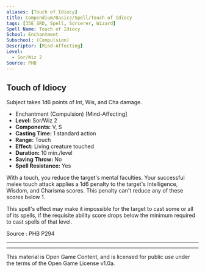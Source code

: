 ```yaml
---
aliases: [Touch of Idiocy]
title: Compendium/Basics/Spell/Touch of Idiocy
tags: [35E_SRD, Spell, Sorcerer, Wizard]
Spell Name: Touch of Idiocy
School: Enchantment
Subschool: (Compulsion)
Descriptor: [Mind-Affecting]
Level:
  - Sor/Wiz 2
Source: PHB
---
```



## Touch of Idiocy

Subject takes 1d6 points of Int, Wis, and Cha damage.

*   Enchantment (Compulsion) [Mind-Affecting]
*   **Level:** Sor/Wiz 2
*   **Components:** V, S
*   **Casting Time:** 1 standard action
*   **Range:** Touch
*   **Effect:** Living creature touched
*   **Duration:** 10 min./level
*   **Saving Throw:** No
*   **Spell Resistance:** Yes

<p>With a touch, you reduce the target's mental faculties. Your successful melee touch attack applies a 1d6 penalty to the target's Intelligence, Wisdom, and Charisma scores. This penalty can't reduce any of these scores below 1.</p><p>This spell's effect may make it impossible for the target to cast some or all of its spells, if the requisite ability score drops below the minimum required to cast spells of that level.</p>

Source : PHB P294

---

---

This material is Open Game Content, and is licensed for public use under
the terms of the Open Game License v1.0a.
